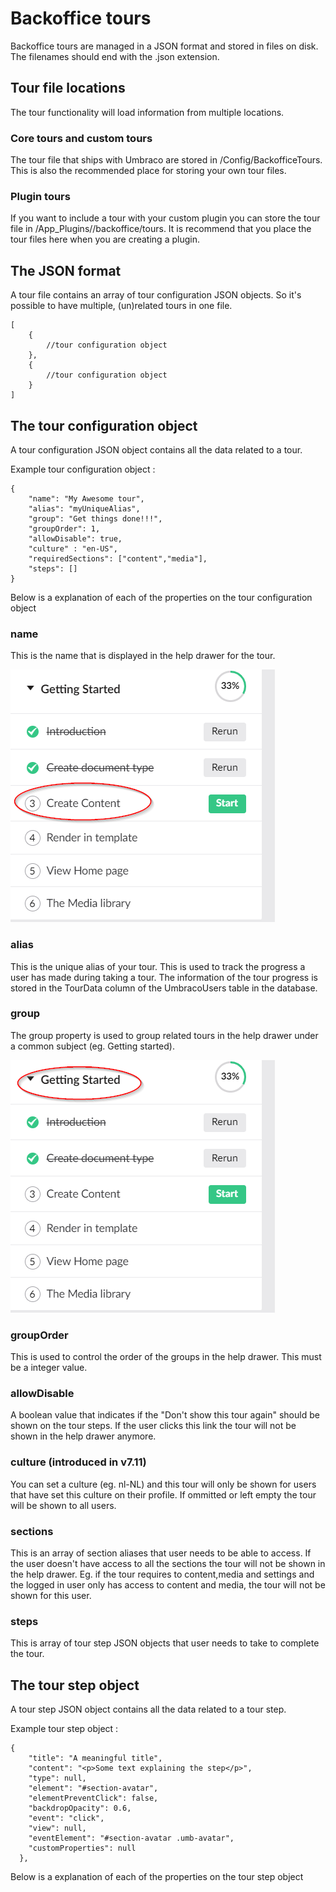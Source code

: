 # Backoffice tours

Backoffice tours are managed in a JSON format and stored in files on disk. The filenames should end with the .json extension.

## Tour file locations

The tour functionality will load information from multiple locations.

### Core tours and custom tours

The tour file that ships with Umbraco are stored in /Config/BackofficeTours. This is also the recommended place for storing your own tour files.

### Plugin tours

If you want to include a tour with your custom plugin you can store the tour file in /App_Plugins/<YourPlugin>/backoffice/tours. It is recommend that you place the tour files here when you are creating a plugin.

## The JSON format

A tour file contains an array of tour configuration JSON objects. So it's possible to have multiple, (un)related tours in one file.

	[
		{
			//tour configuration object
		},
		{
			//tour configuration object
		}
	]

## The tour configuration object

A tour configuration JSON object contains all the data related to a tour.

Example tour configuration object :

	{
		"name": "My Awesome tour",
		"alias": "myUniqueAlias",
		"group": "Get things done!!!",
		"groupOrder": 1,
		"allowDisable": true,
		"culture" : "en-US",
		"requiredSections": ["content","media"],
		"steps": []
	}

Below is a explanation of each of the properties on the tour configuration object

### name 

This is the name that is displayed in the help drawer for the tour.

![Tour name highlighted](images/tourname.png)

### alias 

This is the unique alias of your tour. This is used to track the progress a user has made during taking a tour. The information of the tour progress is stored in the TourData column of the UmbracoUsers table in the database.

### group 

The group property is used to group related tours in the help drawer under a common subject (eg. Getting started). 

![Tour group highlighted](images/tourgroup.png)

### groupOrder 

This is used to control the order of the groups in the help drawer. This must be a integer value.

### allowDisable 

A boolean value that indicates if the "Don't show this tour again" should be shown on the tour steps. If the user clicks this link the tour will not be shown in the help drawer anymore.

### culture (introduced in v7.11)

You can set a culture (eg. nl-NL) and this tour will only be shown for users that have set this culture on their profile. If ommitted or left empty the tour will be shown to all users.

### sections
This is an array of section aliases that user needs to be able to access. If the user doesn't have access to all the sections the tour will not be shown in the help drawer. Eg. if the tour requires to content,media and settings and the logged in user only has access to content and media, the tour will not be shown for this user.

### steps

This is array of tour step JSON objects that user needs to take to complete the tour.

## The tour step object

A tour step JSON object contains all the data related to a tour step.

Example tour step object :

	{
        "title": "A meaningful title",
        "content": "<p>Some text explaining the step</p>",
        "type": null,
        "element": "#section-avatar",
        "elementPreventClick": false,
        "backdropOpacity": 0.6,
        "event": "click",
        "view": null,
        "eventElement": "#section-avatar .umb-avatar",
        "customProperties": null
      },

Below is a explanation of each of the properties on the tour step object









